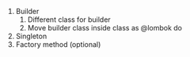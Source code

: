 1) Builder
   1) Different class for builder
   2) Move builder class inside class as @lombok do
2) Singleton
3) Factory method (optional)